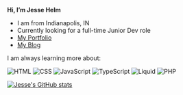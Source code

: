 **Hi, I’m Jesse Helm**
- I am from Indianapolis, IN
- Currently looking for a full-time Junior Dev role
- [My Portfolio](https://gubcodes.github.io/colorPortfolio)
- [My Blog](https://gubcode.netlify.app/)

I am always learning more about:

![HTML](https://img.shields.io/badge/Language-HTML-yellowgreen)
![CSS](https://img.shields.io/badge/Language-CSS-yellowgreen)
![JavaScript](https://img.shields.io/badge/Language-JavaScript-yellowgreen)
![TypeScript](https://img.shields.io/badge/Language-TypeScript-yellowgreen)
![Liquid](https://img.shields.io/badge/Language-Liquid-yellowgreen)
![PHP](https://img.shields.io/badge/Language-PHP-yellowgreen)

[![Jesse's GitHub stats](https://github-readme-stats.vercel.app/api?username=gubcodes)](https://github.com/gubcodes/github-readme-stats)

<!---
gubcodes/gubcodes is a ✨ special ✨ repository because its `README.md` (this file) appears on your GitHub profile.
You can click the Preview link to take a look at your changes.
--->
